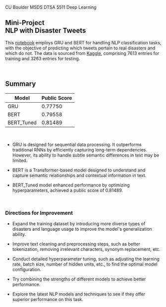 CU Boulder MSDS DTSA 5511 Deep Learning

## Mini-Project <br> NLP with Disaster Tweets


This [notebook](https://github.com/elfchildRichter/NLP_Disaster_Tweets) employs GRU and BERT for handling NLP classification tasks, with the objective of predicting which tweets pertain to real disasters and which do not. The data is sourced from [Kaggle](https://www.kaggle.com/competitions/nlp-getting-started), comprising 7613 entries for training and 3263 entries for testing.

<br>

## Summary

| Model | Public Score |
| --- | --- |
| GRU | 0.77750 |
| BERT | 0.79558 |
| BERT_Tuned | 0.81489 |

<br>

- GRU is designed for sequential data processing. It outperforms traditional RNNs by efficiently capturing long-term dependencies. However, its ability to handle subtle semantic differences in text may be limited.

- BERT is a Transformer-based model designed to understand and capture semantic relationships and contextual information in text.

- BERT_Tuned model enhanced performance by optimizing hyperparameters, achieved a public score of 0.81489.

<br>

### Directions for Improvement

- Expand the training dataset by introducing more diverse types of disasters and language usage to improve the model's generalization ability.

- Improve text cleaning and preprocessing steps, such as better tokenization, removing irrelevant characters, synonym replacement, etc.

- Conduct detailed hyperparameter tuning, such as adjusting the learning rate, batch size, number of hidden units, etc., to find the optimal model configuration.

- Try combining the strengths of different models to achieve better performance.

- Explore the latest NLP models and techniques to see if they offer superior performance on this task.
